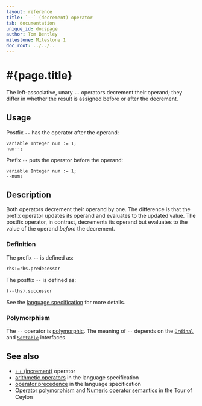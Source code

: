 ```yaml
---
layout: reference
title: `--` (decrement) operator
tab: documentation
unique_id: docspage
author: Tom Bentley
milestone: Milestone 1
doc_root: ../../..
---
```


# #{page.title}

The left-associative, unary `--` operators decrement their operand; they
differ in whether the result is assigned before or after the decrement.

## Usage 

Postfix `--` has the operator after the operand:

<!-- cat: void m() { -->
    variable Integer num := 1;
    num--;
<!-- cat: } -->
    
Prefix `--` puts the operator before the operand:

<!-- cat: void m() { -->
    variable Integer num := 1;
    --num;
<!-- cat: } -->

## Description

Both operators decrement their operand by one. The difference is that the 
prefix operator updates its operand and evaluates to the updated value. 
The postfix operator, in contrast, decrements its operand but evaluates to the 
value of the operand *before* the decrement.

### Definition

The prefix `--` is defined as:

<!-- no-check -->
    rhs:=rhs.predecessor
    
The postfix `--` is defined as:

<!-- no-check -->
    (--lhs).successor

See the [language specification](#{page.doc_root}/#{site.urls.spec_relative}#arithmetic) for more details.

### Polymorphism

The `--` operator is [polymorphic](#{page.doc_root}/reference/operator/operator-polymorphism). 
The meaning of `--` depends on the 
[`Ordinal`](#{page.doc_root}/api/ceylon/language/interface_Ordinal.html) and
[`Settable`](#{page.doc_root}/api/ceylon/language/interface_Settable.html) interfaces.

## See also

* [++ (increment)](../increment) operator
* [arithmetic operators](#{page.doc_root}/#{site.urls.spec_relative}#arithmetic) in the 
  language specification
* [operator precedence](#{page.doc_root}/#{site.urls.spec_relative}#operatorprecedence) in the 
  language specification
* [Operator polymorphism](#{page.doc_root}/tour/language-module/#operator_polymorphism) 
  and 
  [Numeric operator semantics](#{page.doc_root}/tour/language-module/#numeric_operator_semantics) 
  in the Tour of Ceylon
